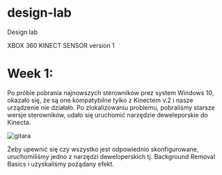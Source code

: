 # design-lab

Design lab

XBOX 360 KINECT SENSOR 
version 1

# Week 1:

Po próbie pobrania najnowszych sterowników prez system Windows 10, okazało się, że są one kompatybilne tylko z Kinectem v.2 i nasze urządzenie nie działało.
Po zlokalizowaniu problemu, pobraliśmy starsze wersje sterowników, udało się uruchomić narzędzie deweleporskie do Kinecta.


![gitara](https://user-images.githubusercontent.com/56031092/196038105-5cd8dd3e-1c14-40d2-9b04-cf1c2a7d052f.png)


Żeby upewnić się czy wszystko jest odpowiednio skonfigurowane, uruchomiliśmy jedno z narzędzi deweloperskich tj. Background Removal Basics i uzyskaliśmy pożądany efekt.






